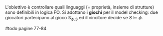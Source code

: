 L'obiettivo è controllare quali linguaggi (= proprietà, insieme di strutture) sono definibili in logica FO.
Si adottano i **giochi** per il model checking: due giocatori partecipano al gioco $\mathcal{G}_{\phi,S}$ ed il vincitore decide se $S \models \phi$.

#todo pagine 77-84  